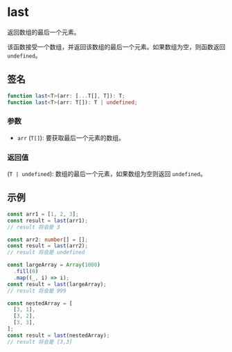 # last

返回数组的最后一个元素。

该函数接受一个数组，并返回该数组的最后一个元素。如果数组为空，则函数返回 `undefined`。

## 签名

```typescript
function last<T>(arr: [...T[], T]): T;
function last<T>(arr: T[]): T | undefined;
```

### 参数

- `arr` (`T[]`): 要获取最后一个元素的数组。

### 返回值

(`T | undefined`): 数组的最后一个元素，如果数组为空则返回 `undefined`。

## 示例

```typescript
const arr1 = [1, 2, 3];
const result = last(arr1);
// result 将会是 3

const arr2: number[] = [];
const result = last(arr2);
// result 将会是 undefined

const largeArray = Array(1000)
  .fill(0)
  .map((_, i) => i);
const result = last(largeArray);
// result 将会是 999

const nestedArray = [
  [3, 1],
  [3, 2],
  [3, 3],
];
const result = last(nestedArray);
// result 将会是 [3,3]
```
